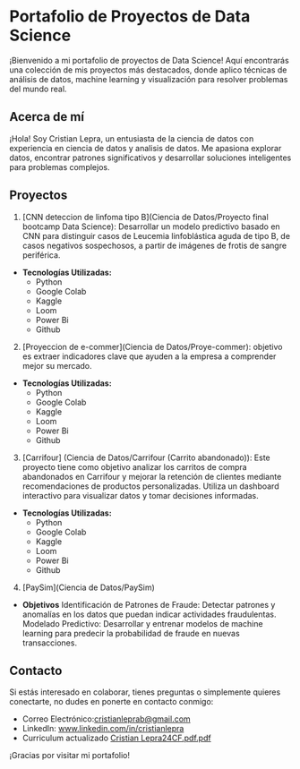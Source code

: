 # Portafolio de Proyectos de Data Science

¡Bienvenido a mi portafolio de proyectos de Data Science! Aquí encontrarás una colección de mis proyectos más destacados, donde aplico técnicas de análisis de datos, machine learning y visualización para resolver problemas del mundo real.

## Acerca de mí

¡Hola! Soy Cristian Lepra, un entusiasta de la ciencia de datos con experiencia en ciencia de datos y analisis de datos. Me apasiona explorar datos, encontrar patrones significativos y desarrollar soluciones inteligentes para problemas complejos.

## Proyectos

1. [CNN deteccion de linfoma tipo B](Ciencia de Datos/Proyecto final bootcamp Data Science): 
Desarrollar un modelo predictivo basado en CNN para distinguir casos de Leucemia linfoblástica aguda de tipo B, 
de casos negativos sospechosos, a partir de imágenes de frotis de sangre periférica.

- **Tecnologías Utilizadas:** 
    - Python
    - Google Colab
    - Kaggle
    - Loom
    - Power Bi
    - Github

2. [Proyeccion de e-commer](Ciencia de Datos/Proye-commer): 
objetivo es extraer indicadores clave que ayuden a la empresa a comprender mejor su mercado.

- **Tecnologías Utilizadas:** 
    - Python
    - Google Colab
    - Kaggle
    - Loom
    - Power Bi
    - Github

3. [Carrifour]  (Ciencia de Datos/Carrifour (Carrito abandonado)): 
Este proyecto tiene como objetivo analizar los carritos de compra abandonados en Carrifour 
y mejorar la retención de clientes mediante recomendaciones de productos personalizadas. 
Utiliza un dashboard interactivo para visualizar datos y tomar decisiones informadas.

- **Tecnologías Utilizadas:** 
    - Python
    - Google Colab
    - Kaggle
    - Loom
    - Power Bi
    - Github

4. [PaySim](Ciencia de Datos/PaySim)
- **Objetivos**
    Identificación de Patrones de Fraude: Detectar patrones y anomalías en los datos que puedan indicar actividades fraudulentas.
    Modelado Predictivo: Desarrollar y entrenar modelos de machine learning para predecir la probabilidad de fraude en nuevas transacciones.

## Contacto

Si estás interesado en colaborar, tienes preguntas o simplemente quieres conectarte, no dudes en ponerte en contacto conmigo:
- Correo Electrónico:cristianleprab@gmail.com
- LinkedIn: www.linkedin.com/in/cristianlepra
- Curriculum actualizado
[Cristian Lepra24CF.pdf.pdf](https://github.com/CristianLepra/Trabajos/files/15225876/Cristian.Lepra24CF.pdf.pdf)

¡Gracias por visitar mi portafolio!
